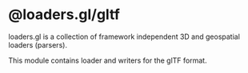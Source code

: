 # @loaders.gl/gltf

loaders.gl is a collection of framework independent 3D and geospatial loaders (parsers).

This module contains loader and writers for the glTF format.